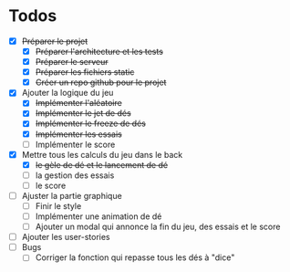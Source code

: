 # Todos
- [X] ~~Préparer le projet~~
    - [X] ~~Préparer l'architecture et les tests~~
    - [X] ~~Préparer le serveur~~
    - [X] ~~Préparer les fichiers static~~
    - [X] ~~Créer un repo github pour le projet~~
- [X] Ajouter la logique du jeu
    - [X] ~~Implémenter l'aléatoire~~
    - [X] ~~Implémenter le jet de dés~~
    - [X] ~~Implémenter le freeze de dés~~
    - [X] ~~Implémenter les essais~~
    - [ ] Implémenter le score
- [X] Mettre tous les calculs du jeu dans le back
    - [X] ~~le gèle de dé et le lancement de dé~~
    - [ ] la gestion des essais
    - [ ] le score
- [ ] Ajuster la partie graphique
    - [ ] Finir le style
    - [ ] Implémenter une animation de dé
    - [ ] Ajouter un modal qui annonce la fin du jeu, des essais et le score
- [ ] Ajouter les user-stories
- [ ] Bugs
    - [ ] Corriger la fonction qui repasse tous les dés à "dice"
